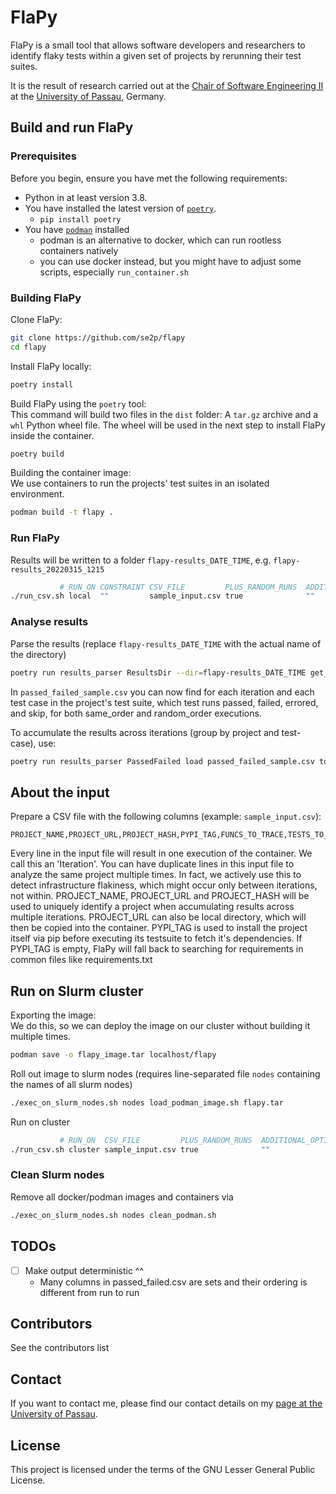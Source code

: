 # FlaPy

FlaPy is a small tool that allows software developers and researchers to identify flaky tests within a given set of projects by rerunning their test suites.

It is the result of research carried out at the
[Chair of Software Engineering II](https://www.fim.uni-passau.de/lehrstuhl-fuer-software-engineering-ii/)
at the [University of Passau](https://www.uni-passau.de), Germany.


## Build and run FlaPy


### Prerequisites

Before you begin, ensure you have met the following requirements:
- Python in at least version 3.8.
- You have installed the latest version of [`poetry`](https://python-poetry.org).
    - `pip install poetry`
- You have [`podman`](https://podman.io/) installed
    - podman is an alternative to docker, which can run rootless containers natively
    - you can use docker instead, but you might have to adjust some scripts, especially `run_container.sh`


### Building FlaPy

Clone FlaPy:

```bash
git clone https://github.com/se2p/flapy
cd flapy
```


Install FlaPy locally:

```bash
poetry install
```


Build FlaPy using the `poetry` tool:  
This command will build two files in the `dist` folder: A `tar.gz` archive and a `whl` Python wheel file.
The wheel will be used in the next step to install FlaPy inside the container.

```bash
poetry build
```


Building the container image:  
We use containers to run the projects' test suites in an isolated environment.

```bash
podman build -t flapy .
```


### Run FlaPy

Results will be written to a folder `flapy-results_DATE_TIME`, e.g. `flapy-results_20220315_1215`
```bash
           # RUN_ON CONSTRAINT CSV_FILE         PLUS_RANDOM_RUNS  ADDITIONAL_OPTIONS
./run_csv.sh local  ""         sample_input.csv true              ""
```


### Analyse results


Parse the results (replace `flapy-results_DATE_TIME` with the actual name of the directory)
```bash
poetry run results_parser ResultsDir --dir=flapy-results_DATE_TIME get_passed_failed to_csv --index=False > passed_failed_sample.csv
```
In `passed_failed_sample.csv` you can now find for each iteration and each test case in the project's test suite, which test runs passed, failed, errored, and skip, for both same_order and random_order executions.

To accumulate the results across iterations (group by project and test-case), use:
```bash
poetry run results_parser PassedFailed load passed_failed_sample.csv to_tests_overview to_csv --index=False > test_overview_sample.csv
```


## About the input

Prepare a CSV file with the following columns (example: `sample_input.csv`):
```
PROJECT_NAME,PROJECT_URL,PROJECT_HASH,PYPI_TAG,FUNCS_TO_TRACE,TESTS_TO_BE_RUN,NUM_RUNS
```

Every line in the input file will result in one execution of the container. We call this an 'Iteration'.
You can have duplicate lines in this input file to analyze the same project multiple times.
In fact, we actively use this to detect infrastructure flakiness, which might occur only between iterations, not within.
PROJECT_NAME, PROJECT_URL and PROJECT_HASH will be used to uniquely identify a project when accumulating results across multiple iterations.
PROJECT_URL can also be local directory, which will then be copied into the container.
PYPI_TAG is used to install the project itself via pip before executing its testsuite to fetch it's dependencies.
If PYPI_TAG is empty, FlaPy will fall back to searching for requirements in common files like requirements.txt


## Run on Slurm cluster

Exporting the image:  
We do this, so we can deploy the image on our cluster without building it multiple times.

```bash
podman save -o flapy_image.tar localhost/flapy
```

Roll out image to slurm nodes (requires line-separated file `nodes` containing the names of all slurm nodes)
```bash
./exec_on_slurm_nodes.sh nodes load_podman_image.sh flapy.tar
```

Run on cluster
```bash
           # RUN_ON  CSV_FILE         PLUS_RANDOM_RUNS  ADDITIONAL_OPTIONS
./run_csv.sh cluster sample_input.csv true              ""
```


### Clean Slurm nodes

Remove all docker/podman images and containers via
```bash
./exec_on_slurm_nodes.sh nodes clean_podman.sh
```



## TODOs

- [ ] Make output deterministic ^^
    * Many columns in passed_failed.csv are sets and their ordering is different from run to run


## Contributors

See the contributors list

## Contact

If you want to contact me, please find our contact details on my
[page at the University of Passau](https://www.fim.uni-passau.de/lehrstuhl-fuer-software-engineering-ii/lehrstuhlteam/).

## License

This project is licensed under the terms of the GNU Lesser General Public License.

